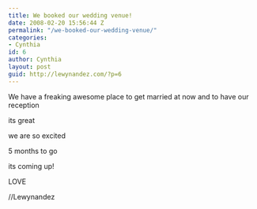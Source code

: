 ```yaml
---
title: We booked our wedding venue!
date: 2008-02-20 15:56:44 Z
permalink: "/we-booked-our-wedding-venue/"
categories:
- Cynthia
id: 6
author: Cynthia
layout: post
guid: http://lewynandez.com/?p=6
---
```


We have a freaking awesome place to get married at now and to have our reception

its great

we are so excited

5 months to go

its coming up!

LOVE

//Lewynandez